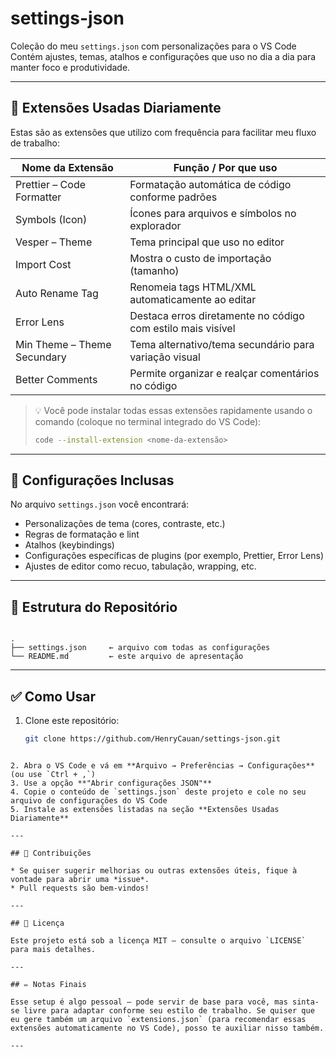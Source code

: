 # settings-json

Coleção do meu `settings.json` com personalizações para o VS Code  
Contém ajustes, temas, atalhos e configurações que uso no dia a dia para manter foco e produtividade.

---

## 🧰 Extensões Usadas Diariamente

Estas são as extensões que utilizo com frequência para facilitar meu fluxo de trabalho:

| Nome da Extensão                  | Função / Por que uso                                 |
|----------------------------------|------------------------------------------------------|
| Prettier – Code Formatter         | Formatação automática de código conforme padrões     |
| Symbols (Icon)                     | Ícones para arquivos e símbolos no explorador         |
| Vesper – Theme                      | Tema principal que uso no editor                      |
| Import Cost                        | Mostra o custo de importação (tamanho)               |
| Auto Rename Tag                     | Renomeia tags HTML/XML automaticamente ao editar     |
| Error Lens                          | Destaca erros diretamente no código com estilo mais visível |
| Min Theme – Theme Secundary        | Tema alternativo/tema secundário para variação visual |
| Better Comments                     | Permite organizar e realçar comentários no código     |

> 💡 Você pode instalar todas essas extensões rapidamente usando o comando (coloque no terminal integrado do VS Code):  
> ```sh
> code --install-extension <nome-da-extensão>
> ```

---

## 🔧 Configurações Inclusas

No arquivo `settings.json` você encontrará:

- Personalizações de tema (cores, contraste, etc.)  
- Regras de formatação e lint  
- Atalhos (keybindings)  
- Configurações específicas de plugins (por exemplo, Prettier, Error Lens)  
- Ajustes de editor como recuo, tabulação, wrapping, etc.

---

## 📂 Estrutura do Repositório

````

.
├── settings.json     ← arquivo com todas as configurações
└── README.md         ← este arquivo de apresentação

````

---

## ✅ Como Usar

1. Clone este repositório:  
   ```bash
   git clone https://github.com/HenryCauan/settings-json.git
````

2. Abra o VS Code e vá em **Arquivo → Preferências → Configurações** (ou use `Ctrl + ,`)
3. Use a opção **"Abrir configurações JSON"**
4. Copie o conteúdo de `settings.json` deste projeto e cole no seu arquivo de configurações do VS Code
5. Instale as extensões listadas na seção **Extensões Usadas Diariamente**

---

## 📝 Contribuições

* Se quiser sugerir melhorias ou outras extensões úteis, fique à vontade para abrir uma *issue*.
* Pull requests são bem-vindos!

---

## 📄 Licença

Este projeto está sob a licença MIT — consulte o arquivo `LICENSE` para mais detalhes.

---

## ✏️ Notas Finais

Esse setup é algo pessoal — pode servir de base para você, mas sinta-se livre para adaptar conforme seu estilo de trabalho. Se quiser que eu gere também um arquivo `extensions.json` (para recomendar essas extensões automaticamente no VS Code), posso te auxiliar nisso também.

---

